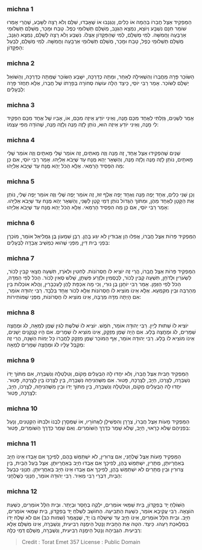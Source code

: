 
### michna 1
הַמַּפְקִיד אֵצֶל חֲבֵרוֹ בְּהֵמָה אוֹ כֵלִים, וְנִגְנְבוּ אוֹ שֶׁאָבְדוּ, שִׁלֵּם וְלֹא רָצָה לִשָּׁבַע, שֶׁהֲרֵי אָמְרוּ שׁוֹמֵר חִנָּם נִשְׁבָּע וְיוֹצֵא, נִמְצָא הַגַּנָּב, מְשַׁלֵּם תַּשְׁלוּמֵי כֶפֶל. טָבַח וּמָכַר, מְשַׁלֵּם תַּשְׁלוּמֵי אַרְבָּעָה וַחֲמִשָּׁה. לְמִי מְשַׁלֵּם, לְמִי שֶׁהַפִּקָּדוֹן אֶצְלוֹ. נִשְׁבַּע וְלֹא רָצָה לְשַׁלֵּם, נִמְצָא הַגַּנָּב, מְשַׁלֵּם תַּשְׁלוּמֵי כֶפֶל, טָבַח וּמָכַר, מְשַׁלֵּם תַּשְׁלוּמֵי אַרְבָּעָה וַחֲמִשָּׁה. לְמִי מְשַׁלֵּם, לְבַעַל הַפִּקָּדוֹן: 

### michna 2
הַשּׂוֹכֵר פָּרָה מֵחֲבֵרוֹ וְהִשְׁאִילָהּ לְאַחֵר, וּמֵתָה כְדַרְכָּה, יִשָּׁבַע הַשּׂוֹכֵר שֶׁמֵּתָה כְדַרְכָּה, וְהַשּׁוֹאֵל יְשַׁלֵּם לַשּׂוֹכֵר. אָמַר רַבִּי יוֹסֵי, כֵּיצַד הַלָּה עוֹשֶׂה סְחוֹרָה בְּפָרָתוֹ שֶׁל חֲבֵרוֹ, אֶלָּא תַחֲזֹר פָּרָה לַבְּעָלִים: 

### michna 3
אָמַר לִשְׁנַיִם, גָּזַלְתִּי לְאֶחָד מִכֶּם מָנֶה, וְאֵינִי יוֹדֵעַ אֵיזֶה מִכֶּם, אוֹ, אָבִיו שֶׁל אֶחָד מִכֶּם הִפְקִיד לִי מָנֶה, וְאֵינִי יוֹדֵעַ אֵיזֶה הוּא, נוֹתֵן לָזֶה מָנֶה וְלָזֶה מָנֶה, שֶׁהוֹדָה מִפִּי עַצְמוֹ: 

### michna 4
שְׁנַיִם שֶׁהִפְקִידוּ אֵצֶל אֶחָד, זֶה מָנֶה וְזֶה מָאתַיִם, זֶה אוֹמֵר שֶׁלִּי מָאתָיִם וְזֶה אוֹמֵר שֶׁלִּי מָאתָיִם, נוֹתֵן לָזֶה מָנֶה וְלָזֶה מָנֶה, וְהַשְּׁאָר יְהֵא מֻנָּח עַד שֶׁיָּבֹא אֵלִיָּהוּ. אָמַר רַבִּי יוֹסֵי, אִם כֵּן מַה הִפְסִיד הָרַמַּאי. אֶלָּא הַכֹּל יְהֵא מֻנָּח עַד שֶׁיָּבֹא אֵלִיָּהוּ: 

### michna 5
וְכֵן שְׁנֵי כֵלִים, אֶחָד יָפֶה מָנֶה וְאֶחָד יָפֶה אֶלֶף זוּז, זֶה אוֹמֵר יָפֶה שֶׁלִּי וְזֶה אוֹמֵר יָפֶה שֶׁלִּי, נוֹתֵן אֶת הַקָּטָן לְאֶחָד מֵהֶן, וּמִתּוֹךְ הַגָּדוֹל נוֹתֵן דְּמֵי קָטָן לַשֵּׁנִי, וְהַשְּׁאָר יְהֵא מֻנָּח עַד שֶׁיָּבֹא אֵלִיָּהוּ. אָמַר רַבִּי יוֹסֵי, אִם כֵּן מַה הִפְסִיד הָרַמַּאי. אֶלָּא הַכֹּל יְהֵא מֻנָּח עַד שֶׁיָּבֹא אֵלִיָּהוּ: 

### michna 6
הַמַּפְקִיד פֵּרוֹת אֵצֶל חֲבֵרוֹ, אֲפִלּוּ הֵן אֲבוּדִין לֹא יִגַּע בָּהֶן. רַבָּן שִׁמְעוֹן בֶּן גַּמְלִיאֵל אוֹמֵר, מוֹכְרָן בִּפְנֵי בֵית דִּין, מִפְּנֵי שֶׁהוּא כְמֵשִׁיב אֲבֵדָה לַבְּעָלִים: 

### michna 7
הַמַּפְקִיד פֵּרוֹת אֵצֶל חֲבֵרוֹ, הֲרֵי זֶה יוֹצִיא לוֹ חֶסְרוֹנוֹת. לְחִטִּין וּלְאֹרֶז, תִּשְׁעָה חֲצָאֵי קַבִּין לְכוֹר, לִשְׂעֹרִין וּלְדֹחַן, תִּשְׁעָה קַבִּין לְכוֹר, לְכֻסְמִין וּלְזֶרַע פִּשְׁתָּן, שָׁלשׁ סְאִין לְכוֹר. הַכֹּל לְפִי הַמִּדָּה, הַכֹּל לְפִי הַזְּמָן. אָמַר רַבִּי יוֹחָנָן בֶּן נוּרִי, וְכִי מָה אִכְפַּת לָהֶן לָעַכְבָּרִין, וַהֲלֹא אוֹכְלוֹת בֵּין מֵהַרְבֵּה וּבֵין מִקִּמְעָא. אֶלָּא אֵינוֹ מוֹצִיא לוֹ חֶסְרוֹנוֹת אֶלָּא לְכוֹר אֶחָד בִּלְבָד. רַבִּי יְהוּדָה אוֹמֵר, אִם הָיְתָה מִדָּה מְרֻבָּה, אֵינוֹ מוֹצִיא לוֹ חֶסְרוֹנוֹת, מִפְּנֵי שֶׁמּוֹתִירוֹת: 

### michna 8
יוֹצִיא לוֹ שְׁתוּת לְיַיִן. רַבִּי יְהוּדָה אוֹמֵר, חֹמֶשׁ. יוֹצִיא לוֹ שְׁלשֶׁת לֻגִּין שֶׁמֶן לְמֵאָה, לֹג וּמֶחֱצָה שְׁמָרִים, לֹג וּמֶחֱצָה בָּלַע. אִם הָיָה שֶׁמֶן מְזֻקָּק, אֵינוֹ מוֹצִיא לוֹ שְׁמָרִים. אִם הָיוּ קַנְקַנִּים יְשָׁנִים, אֵינוֹ מוֹצִיא לוֹ בָּלַע. רַבִּי יְהוּדָה אוֹמֵר, אַף הַמּוֹכֵר שֶׁמֶן מְזֻקָּק לַחֲבֵרוֹ כָּל יְמוֹת הַשָּׁנָה, הֲרֵי זֶה מְקַבֵּל עָלָיו לֹג וּמֶחֱצָה שְׁמָרִים לְמֵאָה: 

### michna 9
הַמַּפְקִיד חָבִית אֵצֶל חֲבֵרוֹ, וְלֹא יִחֲדוּ לָהּ הַבְּעָלִים מָקוֹם, וְטִלְטְלָהּ וְנִשְׁבְּרָה, אִם מִתּוֹךְ יָדוֹ נִשְׁבְּרָה, לְצָרְכּוֹ, חַיָּב, לְצָרְכָּהּ, פָּטוּר. אִם מִשֶּׁהִנִּיחָהּ נִשְׁבְּרָה, בֵּין לְצָרְכּוֹ בֵּין לְצָרְכָּהּ, פָּטוּר. יִחֲדוּ לָהּ הַבְּעָלִים מָקוֹם, וְטִלְטְלָהּ וְנִשְׁבְּרָה, בֵּין מִתּוֹךְ יָדוֹ וּבֵין מִשֶּׁהִנִּיחָהּ, לְצָרְכּוֹ, חַיָּב, לְצָרְכָּהּ, פָּטוּר: 

### michna 10
הַמַּפְקִיד מָעוֹת אֵצֶל חֲבֵרוֹ, צְרָרָן וְהִפְשִׁילָן לַאֲחוֹרָיו, אוֹ שֶׁמְּסָרָן לִבְנוֹ וּלְבִתּוֹ הַקְּטַנִּים, וְנָעַל בִּפְנֵיהֶם שֶׁלֹּא כָרָאוּי, חַיָּב, שֶׁלֹּא שָׁמַר כְּדֶרֶךְ הַשּׁוֹמְרִים. וְאִם שָׁמַר כְּדֶרֶךְ הַשּׁוֹמְרִים, פָּטוּר: 

### michna 11
הַמַּפְקִיד מָעוֹת אֵצֶל שֻׁלְחָנִי, אִם צְרוּרִין, לֹא יִשְׁתַּמֵּשׁ בָּהֶם, לְפִיכָךְ אִם אָבְדוּ אֵינוֹ חַיָּב בְּאַחֲרָיוּתָן, מֻתָּרִין, יִשְׁתַּמֵּשׁ בָּהֶן, לְפִיכָךְ אִם אָבְדוּ חַיָּב בְּאַחֲרָיוּתָן. אֵצֶל בַּעַל הַבַּיִת, בֵּין צְרוּרִין וּבֵין מֻתָּרִים לֹא יִשְׁתַּמֵּשׁ בָּהֶן, לְפִיכָךְ אִם אָבְדוּ אֵינוֹ חַיָּב בְּאַחֲרָיוּתָן. חֶנְוָנִי כְּבַעַל הַבַּיִת, דִּבְרֵי רַבִּי מֵאִיר. רַבִּי יְהוּדָה אוֹמֵר, חֶנְוָנִי כַּשֻּׁלְחָנִי: 

### michna 12
הַשּׁוֹלֵחַ יָד בְּפִקָּדוֹן, בֵּית שַׁמַּאי אוֹמְרִים, יִלְקֶה בְחָסֵר וּבְיָתֵר. וּבֵית הִלֵּל אוֹמְרִים, כִּשְׁעַת הוֹצָאָה. רַבִּי עֲקִיבָא אוֹמֵר, כִּשְׁעַת הַתְּבִיעָה. הַחוֹשֵׁב לִשְׁלֹחַ יָד בְּפִקָּדוֹן, בֵּית שַׁמַּאי אוֹמְרִים, חַיָּב. וּבֵית הִלֵּל אוֹמְרִים, אֵינוֹ חַיָּב עַד שֶׁיִּשְׁלַח בּוֹ יָד, שֶׁנֶּאֱמַר (שמות כב) אִם לֹא שָׁלַח יָדוֹ בִּמְלֶאכֶת רֵעֵהוּ. כֵּיצַד. הִטָּה אֶת הֶחָבִית וְנָטַל הֵימֶנָּה רְבִיעִית, וְנִשְׁבְּרָה, אֵינוֹ מְשַׁלֵּם אֶלָּא רְבִיעִית. הִגְבִּיהָהּ וְנָטַל הֵימֶנָּה רְבִיעִית, וְנִשְׁבְּרָה, מְשַׁלֵּם דְּמֵי כֻלָּהּ: 

>Credit : Torat Emet 357
>License : Public Domain 
